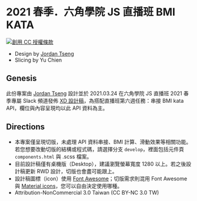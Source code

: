 # 2021 春季．六角學院 JS 直播班 BMI KATA

<a rel="license" href="http://creativecommons.org/licenses/by-nc/3.0/tw/"><img alt="創用 CC 授權條款" style="border-width:0" src="https://i.creativecommons.org/l/by-nc/3.0/tw/88x31.png" /></a>

* Design by [Jordan Tseng](https://jordanttcdesign.medium.com/)
* Slicing by Yu Chien

## Genesis
此份專案由 [Jordan Tseng](https://jordanttcdesign.medium.com/) 設計並於 2021.03.24 在六角學院 JS 直播班 2021 春季專屬 Slack 頻道發佈 [XD 設計稿](https://xd.adobe.com/view/5e691bb8-a69e-46c2-af5e-d1e351641ccc-0b3a/grid)，為搭配直播班第六週任務：串接 BMI kata API，欄位與內容呈現均以此 API 資料為主。

## Directions
* 本專案僅呈現切版，未處理 API 資料串接、BMI 計算、滑動效果等相關功能。若您想要改動切版的結構或程式碼，請選擇分支 `develop`，裡面包括元件頁 `components.html` 與 .scss 檔案。
* 目前設計稿僅有桌機版（Desktop），建議瀏覽螢幕寬度 1280 以上。若之後設計稿更新 RWD 設計，切版也會盡可能跟上。
* 設計稿圖標（icon）使用 [Font Awesome](https://fontawesome.com/)；切版需求則混用 Font Awesome 與 [Material icons](https://material.io/resources/icons/?style=baseline)，您可以自由決定使用哪種。
* Attribution-NonCommercial 3.0 Taiwan (CC BY-NC 3.0 TW)

